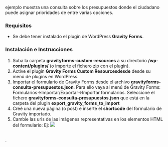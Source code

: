 ejemplo muestra una consulta sobre los presupuestos donde el ciudadano puede asignar prioridades de entre varias opciones.

### Requisitos ###

- Se debe tener instalado el plugin de WordPress **Gravity Forms**.

### Instalación e Instrucciones ###

1. Suba la carpeta **gravityforms-custom-resources** a su directorio **/wp-content/plugins/** (o importe el fichero zip con el plugin).
2. Active el plugin **Gravity Forms Custom Resourcesdesde** desde su menú de plugins en WordPress.
3. Importar el formulario de Gravity Forms desde el archivo **gravityforms-consulta-presupuestos.json**. Para ello vaya al menú de Gravity Forms: Formularios->Importar/Exportar->Importar formularios. Seleccione el fichero **gravityforms-consulta-presupuestos.json** que está en la carpeta del plugin **export_gravity_forms_to_import**
4. Creé una nueva página (o post) e inserte el **shortcode** del formulario de Gravity importado.
5. Cambie las urls de las imágenes representativas en los elementos HTML del formulario:
Ej: <img src="/presupuestos/wp-content/uploads/2016/01/PRESUPUESTOS-OTROS.jpg">
<div style="clear:both; margin-bottom: 30px;"></div>.
